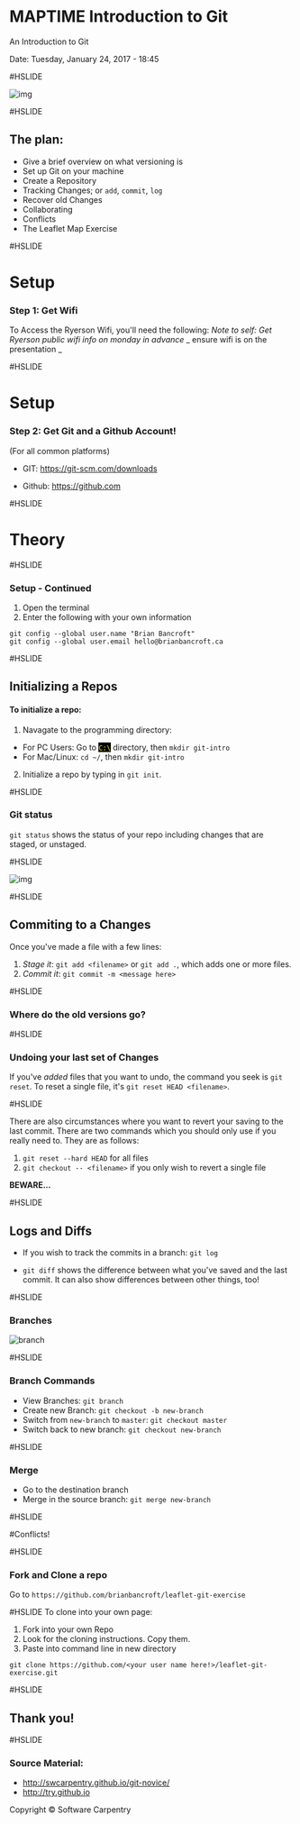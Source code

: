 # MAPTIME Introduction to Git
An Introduction to Git

Date: Tuesday, January 24, 2017 - 18:45

#HSLIDE

![img](img/phdComicsVersioning.gif)

#HSLIDE

## The plan:

* Give a brief overview on what versioning is
* Set up Git on your machine
* Create a Repository
* Tracking Changes; or ```add```, ```commit```, ```log```
* Recover old Changes
* Collaborating
* Conflicts
* The Leaflet Map Exercise

#HSLIDE

# Setup

### Step 1: Get Wifi
To Access the Ryerson Wifi, you'll need the following: 
_Note to self: Get Ryerson public wifi info on monday in advance_
_ ensure wifi is on the presentation _

#HSLIDE

# Setup

### Step 2: Get Git and a Github Account!

(For all common platforms)
* GIT: https://git-scm.com/downloads

* Github: https://github.com

#HSLIDE

# Theory

#HSLIDE

### Setup - Continued

1. Open the terminal
2. Enter the following with your own information

```
git config --global user.name "Brian Bancroft"
git config --global user.email hello@brianbancroft.ca
```
#HSLIDE

## Initializing a Repos

#### To initialize a repo:
1. Navagate to the programming directory:
  * For PC Users: Go to <span style="background:black;color: yellow;">```C:\```</span> directory, then ```mkdir git-intro```
  * For Mac/Linux: ```cd ~/```, then ```mkdir git-intro```
 2. Initialize a repo by typing in ```git init```. 

#HSLIDE

### Git status
```git status``` shows the status of your repo including changes that are staged, or unstaged. 

#HSLIDE

![img](img/typing.gif)

#HSLIDE

## Commiting to a Changes
Once you've made a file with a few lines:

1. *Stage it*: ```git add <filename>``` or ```git add .```, which adds one or more files. 
2. *Commit it*: ```git commit -m <message here>```

#HSLIDE

### Where do the old versions go?

#HSLIDE

### Undoing your last set of Changes
If you've _added_ files that you want to undo, the command you seek is `git reset`. To reset a single file, it's `git reset HEAD <filename>`.


#HSLIDE

There are also circumstances where you want to revert your saving to the last commit. There are two commands which you should only use if you really need to. They are as follows:

1. ```git reset --hard HEAD``` for all files
2. ```git checkout -- <filename>``` if you only wish to revert a single file

**BEWARE...**

#HSLIDE

## Logs and Diffs

* If you wish to track the commits in a branch: `git log`

 * `git diff` shows the difference between what you've saved and the last commit. It can also show differences between other things, too!

#HSLIDE

### Branches

![branch](img/branches.png)

#HSLIDE

### Branch Commands

* View Branches: `git branch`
* Create new Branch: `git checkout -b new-branch`
* Switch from `new-branch` to `master`: `git checkout master`
* Switch back to new branch: `git checkout new-branch`

#HSLIDE

### Merge

* Go to the destination branch
* Merge in the source branch: `git merge new-branch`

#HSLIDE

#Conflicts!

#HSLIDE

### Fork and Clone a repo

Go to `https://github.com/brianbancroft/leaflet-git-exercise`

#HSLIDE
To clone into your own page:

1. Fork into your own Repo
2. Look for the cloning instructions. Copy them.
3. Paste into command line in new directory

```git clone https://github.com/<your user name here!>/leaflet-git-exercise.git```

#HSLIDE

## Thank you!

#HSLIDE
### Source Material: 
* http://swcarpentry.github.io/git-novice/
* http://try.github.io

Copyright © Software Carpentry 
